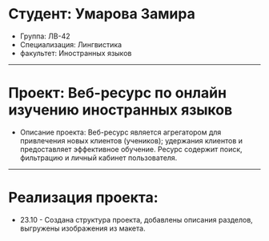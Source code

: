 # Студент: Умарова Замира
- Группа: ЛВ-42
- Специализация: Лингвистика
- факультет: Иностранных языков
---
# Проект: Веб-ресурс по онлайн изучению иностранных языков
- Описание проекта: Веб-ресурс является агрегатором для привлечения новых клиентов (учеников); удержания клиентов и предоставляет эффективное обучение. Ресурс содержит поиск, фильтрацию и личный кабинет пользователя.
---
# Реализация проекта:
- 23.10 - Создана структура проекта, добавлены описания разделов, выгружены изображения из макета.
